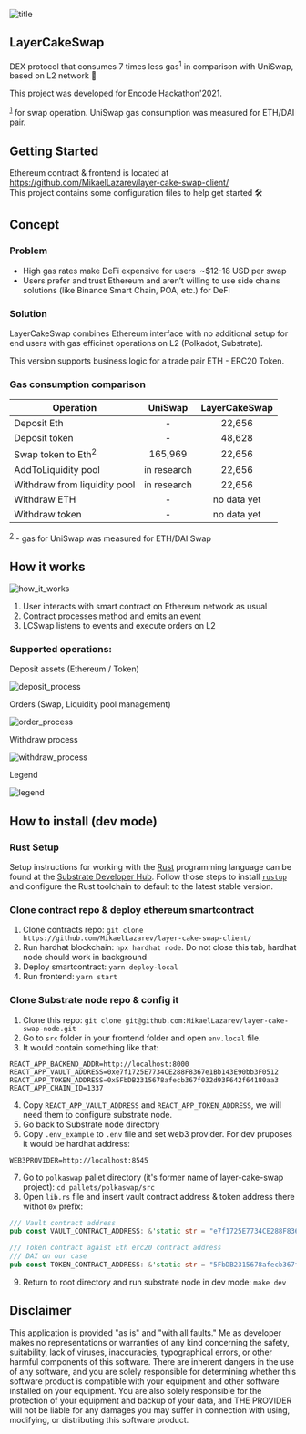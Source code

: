 ![title](https://user-images.githubusercontent.com/26343374/106135940-a01b1a80-6179-11eb-956c-e6139f634973.png)
## LayerCakeSwap

DEX protocol that consumes 7 times less gas<sup>1</sup> in comparison with UniSwap, based on L2 network  :rocket:

This project was developed for Encode Hackathon'2021.

<sup>[1](#myfootnote1)</sup> for swap operation. UniSwap gas consumption was measured for ETH/DAI pair.

## Getting Started

Ethereum contract & frontend is located at https://github.com/MikaelLazarev/layer-cake-swap-client/  
This project contains some configuration files to help get started :hammer_and_wrench:

## Concept

### Problem

- High gas rates make DeFi expensive for users  ~$12-18 USD per swap
- Users prefer and trust Ethereum and aren’t willing to use side chains solutions (like Binance Smart Chain, POA, etc.) for DeFi

### Solution

LayerCakeSwap combines Ethereum interface with no additional setup for end users with gas efficinet operations on L2 (Polkadot, Substrate).

This version supports business logic for a trade pair ETH - ERC20 Token. 

### Gas consumption comparison
| Operation                    | UniSwap     | LayerCakeSwap |
|------------------------------|:-----------:|:-------------:|
| Deposit Eth                  | -           |  22,656       |
| Deposit token                | -           |  48,628       | 
| Swap token to Eth<sup>2</sup>| 165,969     |  22,656       |
| AddToLiquidity pool          | in research |  22,656       |
| Withdraw from liquidity pool | in research |  22,656       |
| Withdraw ETH                 | -           |  no data yet  |
| Withdraw token               | -           |  no data yet  |

<sup>[2](#myfootnote1)</sup> - gas for UniSwap was measured for ETH/DAI Swap

## How it works

![how_it_works](https://user-images.githubusercontent.com/26343374/106125934-cf2b8f00-616d-11eb-8874-2ae3d08ccf6b.png)

1. User interacts with smart contract on Ethereum network as usual
2. Contract processes method and emits an event
3. LCSwap listens to events and execute orders on L2

### Supported operations:

Deposit assets (Ethereum / Token)

![deposit_process](https://user-images.githubusercontent.com/26343374/106126399-5f69d400-616e-11eb-9d63-7e2360e5da49.png)

Orders (Swap, Liquidity pool management)

![order_process](https://user-images.githubusercontent.com/26343374/106126526-845e4700-616e-11eb-89be-752d8ea2f472.png)

Withdraw process

![withdraw_process](https://user-images.githubusercontent.com/26343374/106127954-08fd9500-6170-11eb-891a-550223ceb0b3.png)

Legend

![legend](https://user-images.githubusercontent.com/26343374/106128944-e15afc80-6170-11eb-9880-5fc25f9e3fe6.png)


## How to install (dev mode)

### Rust Setup

Setup instructions for working with the [Rust](https://www.rust-lang.org/) programming language can
be found at the
[Substrate Developer Hub](https://substrate.dev/docs/en/knowledgebase/getting-started). Follow those
steps to install [`rustup`](https://rustup.rs/) and configure the Rust toolchain to default to the
latest stable version.

### Clone contract repo & deploy ethereum smartcontract

1. Clone contracts repo: `git clone https://github.com/MikaelLazarev/layer-cake-swap-client/`
2. Run hardhat blockchain: `npx hardhat node`. Do not close this tab, hardhat node should work in background
3. Deploy smartcontract: `yarn deploy-local`
4. Run frontend: `yarn start`

### Clone Substrate node repo & config it

1. Clone this repo: `git clone git@github.com:MikaelLazarev/layer-cake-swap-node.git`
2. Go to `src` folder in your frontend folder and open `env.local` file.
3. It would contain something like that:
```
REACT_APP_BACKEND_ADDR=http://localhost:8000
REACT_APP_VAULT_ADDRESS=0xe7f1725E7734CE288F8367e1Bb143E90bb3F0512
REACT_APP_TOKEN_ADDRESS=0x5FbDB2315678afecb367f032d93F642f64180aa3
REACT_APP_CHAIN_ID=1337
```
4. Copy `REACT_APP_VAULT_ADDRESS` and `REACT_APP_TOKEN_ADDRESS`, we will need them to configure substrate node.
5. Go back to Substrate node directory
6. Copy `.env_example` to `.env` file and set web3 provider. For dev pruposes it would be hardhat address:
```
WEB3PROVIDER=http://localhost:8545
```
7. Go to `polkaswap` pallet directory (it's former name of layer-cake-swap project): `cd pallets/polkaswap/src`
8. Open `lib.rs` file and insert vault contract address & token address there withot `0x` prefix:
```rust
/// Vault contract address
pub const VAULT_CONTRACT_ADDRESS: &'static str = "e7f1725E7734CE288F8367e1Bb143E90bb3F0512";

/// Token contract agaist Eth erc20 contract address
/// DAI on our case
pub const TOKEN_CONTRACT_ADDRESS: &'static str = "5FbDB2315678afecb367f032d93F642f64180aa3";
```
9. Return to root directory and run substrate node in dev mode: `make dev`

## 

## Disclaimer

This application is provided "as is" and "with all faults." Me as developer makes no representations or 
warranties of any kind concerning the safety, suitability, lack of viruses, inaccuracies, typographical 
errors, or other harmful components of this software. There are inherent dangers in the use of any software, 
and you are solely responsible for determining whether this software product is compatible with your equipment and 
other software installed on your equipment. You are also solely responsible for the protection of your equipment 
and backup of your data, and THE PROVIDER will not be liable for any damages you may suffer in connection with using, 
modifying, or distributing this software product.
